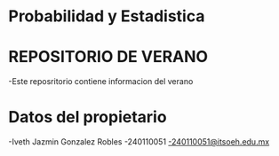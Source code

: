 # Probabilidad y Estadistica
# REPOSITORIO DE VERANO
-Este reposritorio contiene informacion del verano
# Datos del propietario
-Iveth Jazmin Gonzalez Robles
-240110051
-240110051@itsoeh.edu.mx
